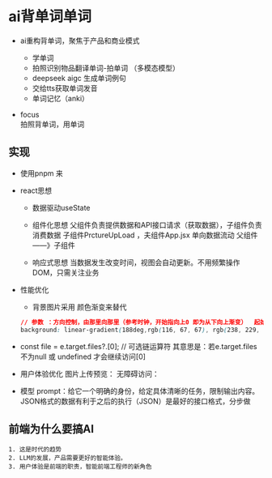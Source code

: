 # ai背单词单词
- ai重构背单词，聚焦于产品和商业模式
    - 学单词
    - 拍照识别物品翻译单词-拍单词 （多模态模型）
    - deepseek aigc 生成单词例句
    - 交给tts获取单词发音
    - 单词记忆（anki）

- focus   
    拍照背单词，用单词

## 实现
- 使用pnpm 来
- react思想
    - 数据驱动useState

    - 组件化思想
        父组件负责提供数据和API接口请求（获取数据），子组件负责消费数据
        子组件PrctureUpLoad ，夫组件App.jsx
        单向数据流动 父组件——》子组件
    - 响应式思想
        当数据发生改变时间，视图会自动更新。不用频繁操作DOM，只需关注业务

- 性能优化
    - 背景图片采用 颜色渐变来替代
    ```css
    // 参数 ：方向控制，由那里向那里（参考时钟，开始指向上0 即为从下向上渐变）  起始元素  终止元素
    background: linear-gradient(188deg,rgb(116, 67, 67), rgb(238, 229, 229));  
    ```
    
- const file = e.target.files?.[0]; // 可选链运算符 
    其意思是：若e.target.files不为null 或 undefined 才会继续访问[0]

- 用户体验优化
    图片上传预览：
    无障碍访问：

- 模型
    prompt：给它一个明确的身份，给定具体清晰的任务，限制输出内容。JSON格式的数据有利于之后的执行（JSON）是最好的接口格式，分步做

## 前端为什么要搞AI
    1. 这是时代的趋势
    2. LLM的发展，产品需要更好的智能体验。
    3. 用户体验是前端的职责，智能前端工程师的新角色



